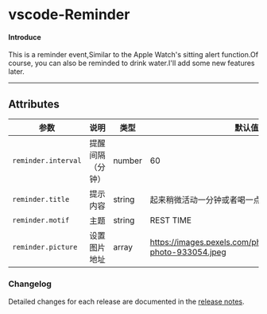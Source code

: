 # vscode-Reminder


#### Introduce

This is a reminder event,Similar to the Apple Watch's sitting alert function.Of course, you can also be reminded to drink water.I'll add some new features later. 


---



## Attributes

| 参数                | 说明             | 类型   | 默认值                                                           |
| ------------------- | ---------------- | ------ | --------------------------------------------------------------|
| `reminder.interval` | 提醒间隔（分钟） | number | 60                                                               |
| `reminder.title`    | 提示内容         | string | 起来稍微活动一分钟或者喝一点水吧！                                   |
| `reminder.motif`    | 主题             | string | REST TIME                                                      |
| `reminder.picture`  | 设置图片地址     | array  | https://images.pexels.com/photos/933054/pexels-photo-933054.jpeg |




### Changelog

Detailed changes for each release are documented in the [release notes](/CHANGELOG.md).
